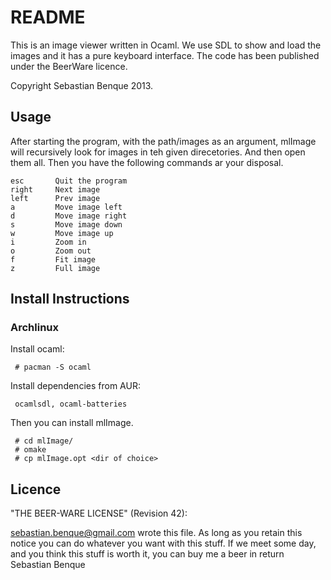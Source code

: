 # README
This is an image viewer written in Ocaml. We use SDL to show and load the images
and it has a pure keyboard interface. The code has been published under the
BeerWare licence. 

Copyright Sebastian Benque 2013.

## Usage
After starting the program, with the path/images as an argument, mlImage will
recursively look for images in teh given direcetories. And then open them all.
Then you have the following commands ar your disposal.

    esc       Quit the program
    right     Next image
    left      Prev image
    a         Move image left
    d         Move image right
    s         Move image down
    w         Move image up
    i         Zoom in
    o         Zoom out
    f         Fit image
    z         Full image


## Install Instructions

### Archlinux
Install ocaml:

     # pacman -S ocaml

Install dependencies from AUR:

     ocamlsdl, ocaml-batteries
    
Then you can install mlImage.

     # cd mlImage/
     # omake
     # cp mlImage.opt <dir of choice>

## Licence
"THE BEER-WARE LICENSE" (Revision 42):

<sebastian.benque@gmail.com> wrote this file. As long as you retain this notice you
can do whatever you want with this stuff. If we meet some day, and you think
this stuff is worth it, you can buy me a beer in return Sebastian Benque
